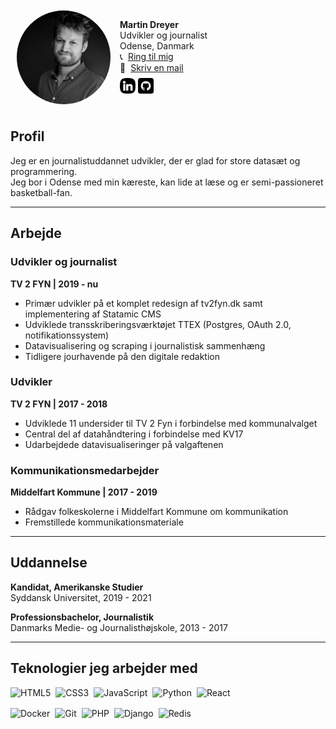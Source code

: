 <div class="profile-container">
    <img src="assets/images/martindreyer.webp" alt="Martin Dreyer" width="150" height="150" class="profile-img">
    <div class="contact-info-container">
        <div>
            <strong>Martin Dreyer</strong><br>
            Udvikler og journalist<br>
            Odense, Danmark<br>
            <span class="contact-info">
                📞 <a href="tel:+4542429697">Ring til mig</a>
            </span>
            <span class="contact-info">
                📧 <a href="mailto:martinchristiandreyer@gmail.com">Skriv en mail</a>
            </span>
        </div>
        <div class="icon-container">
            <a href="https://www.linkedin.com/in/martindreyer/" target="_blank">
                <img src="assets/icons/linkedin.webp" class="icon-img"/>
            </a>
            <a href="https://github.com/MartinDreyer" target="_blank">
                <img src="assets/icons/github.webp" class="icon-img"/>
            </a>
        </div>
    </div>
</div>

## Profil

Jeg er en journalistuddannet udvikler, der er glad for store datasæt og programmering.  
Jeg bor i Odense med min kæreste, kan lide at læse og er semi-passioneret basketball-fan.

---

## Arbejde

### Udvikler og journalist  
**TV 2 FYN | 2019 - nu**

- Primær udvikler på et komplet redesign af tv2fyn.dk samt implementering af Statamic CMS  
- Udviklede transskriberingsværktøjet TTEX (Postgres, OAuth 2.0, notifikationssystem)  
- Datavisualisering og scraping i journalistisk sammenhæng  
- Tidligere jourhavende på den digitale redaktion

### Udvikler  
**TV 2 FYN | 2017 - 2018**

- Udviklede 11 undersider til TV 2 Fyn i forbindelse med kommunalvalget  
- Central del af datahåndtering i forbindelse med KV17  
- Udarbejdede datavisualiseringer på valgaftenen

### Kommunikationsmedarbejder  
**Middelfart Kommune | 2017 - 2019**

- Rådgav folkeskolerne i Middelfart Kommune om kommunikation  
- Fremstillede kommunikationsmateriale

---

## Uddannelse

**Kandidat, Amerikanske Studier**  
Syddansk Universitet, 2019 - 2021

**Professionsbachelor, Journalistik**  
Danmarks Medie- og Journalisthøjskole, 2013 - 2017

---

<h2>Teknologier jeg arbejder med</h2>

<div class="tech-logos">
  <div class="tech-row">
    <img src="https://img.shields.io/badge/HTML5-E34F26?logo=html5&logoColor=white" alt="HTML5">
    <img src="https://img.shields.io/badge/CSS3-1572B6?logo=css3&logoColor=white" alt="CSS3">
    <img src="https://img.shields.io/badge/JavaScript-F7DF1E?logo=javascript&logoColor=black" alt="JavaScript">
    <img src="https://img.shields.io/badge/Python-3776AB?logo=python&logoColor=white" alt="Python">
    <img src="https://img.shields.io/badge/React-20232A?logo=react&logoColor=61DAFB" alt="React">
  </div>
  <div class="tech-row">
    <img src="https://img.shields.io/badge/Docker-2496ED?logo=docker&logoColor=white" alt="Docker">
    <img src="https://img.shields.io/badge/Git-F05032?logo=git&logoColor=white" alt="Git">
    <img src="https://img.shields.io/badge/PHP-777BB4?logo=php&logoColor=white" alt="PHP">
    <img src="https://img.shields.io/badge/Django-092E20?logo=django&logoColor=white" alt="Django">
    <img src="https://img.shields.io/badge/Redis-DC382D?logo=redis&logoColor=white" alt="Redis">
  </div>
</div>



<style>
    .icon-container {
        display: flex;
        justify-content: start;
        align-items: center;
        gap: 4px;
    }
    .icon-img {
        height:25px;
        width:25px;
    }
    .profile-container {
        display: flex; 
        align-items: center; 
        border-radius: 8px; 
        padding: 10px; 
        max-width: 400px;
    }
    .profile-img {
        border-radius: 50%; 
        margin-right: 15px;
    }
    .contact-info {
        display:flex;
        gap:8px;
    }
    .contact-info-container {
        display: flex;
        flex-direction: column;
        gap:8px;
    }
    h1:first-of-type {
        display:none;
    }
    .tech-logos {
        display: flex;
        flex-direction: column;
        gap: 0.5rem;
        align-items: start;
    }

    .tech-row {
        display: flex;
        gap: 0.5rem;
        flex-wrap: nowrap;
    }

    .tech-row img {
        height: 25px;
    }

</style>